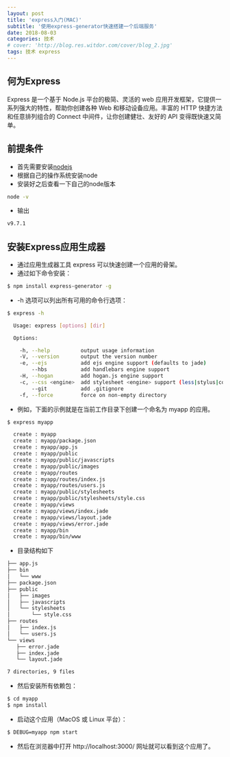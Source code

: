 ```yaml
---
layout: post
title: 'express入门(MAC)'
subtitle: '使用express-generator快速搭建一个后端服务'
date: 2018-08-03
categories: 技术
# cover: 'http://blog.res.witdor.com/cover/blog_2.jpg'
tags: 技术 express
---
```

## 何为Express
Express 是一个基于 Node.js 平台的极简、灵活的 web 应用开发框架，它提供一系列强大的特性，帮助你创建各种 Web 和移动设备应用。丰富的 HTTP 快捷方法和任意排列组合的 Connect 中间件，让你创建健壮、友好的 API 变得既快速又简单。

## 前提条件
* 首先需要安装[nodejs](https://nodejs.org/en/)
* 根据自己的操作系统安装node
* 安装好之后查看一下自己的node版本
```bash
node -v
```
* 输出
```bash
v9.7.1
```

## 安装Express应用生成器
* 通过应用生成器工具 express 可以快速创建一个应用的骨架。
* 通过如下命令安装：

```bash
$ npm install express-generator -g
```
* -h 选项可以列出所有可用的命令行选项：

```bash
$ express -h

  Usage: express [options] [dir]

  Options:

    -h, --help          output usage information
    -V, --version       output the version number
    -e, --ejs           add ejs engine support (defaults to jade)
        --hbs           add handlebars engine support
    -H, --hogan         add hogan.js engine support
    -c, --css <engine>  add stylesheet <engine> support (less|stylus|compass|sass) (defaults to plain css)
        --git           add .gitignore
    -f, --force         force on non-empty directory
```
 * 例如，下面的示例就是在当前工作目录下创建一个命名为 myapp 的应用。

 ```bash
 $ express myapp

   create : myapp
   create : myapp/package.json
   create : myapp/app.js
   create : myapp/public
   create : myapp/public/javascripts
   create : myapp/public/images
   create : myapp/routes
   create : myapp/routes/index.js
   create : myapp/routes/users.js
   create : myapp/public/stylesheets
   create : myapp/public/stylesheets/style.css
   create : myapp/views
   create : myapp/views/index.jade
   create : myapp/views/layout.jade
   create : myapp/views/error.jade
   create : myapp/bin
   create : myapp/bin/www
 ```
 * 目录结构如下

 ```bash
├── app.js
├── bin
│   └── www
├── package.json
├── public
│   ├── images
│   ├── javascripts
│   └── stylesheets
│       └── style.css
├── routes
│   ├── index.js
│   └── users.js
└── views
    ├── error.jade
    ├── index.jade
    └── layout.jade

7 directories, 9 files
 ```
 * 然后安装所有依赖包：

 ```bash
 $ cd myapp 
 $ npm install
 ```
 * 启动这个应用（MacOS 或 Linux 平台）：
 
 ```bash
 $ DEBUG=myapp npm start
 ```
 * 然后在浏览器中打开 http://localhost:3000/ 网址就可以看到这个应用了。
